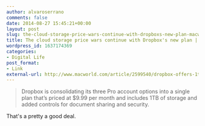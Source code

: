 ```yaml
---
author: alvaroserrano
comments: false
date: 2014-08-27 15:45:21+00:00
layout: post
slug: the-cloud-storage-price-wars-continue-with-dropboxs-new-plan-macworld
title: The cloud storage price wars continue with Dropbox's new plan | Macworld
wordpress_id: 1637174369
categories:
- Digital Life
post_format:
- Link
external-url: http://www.macworld.com/article/2599540/dropbox-offers-1tb-pro-plan-for-999.html
---
```


<blockquote>Dropbox is consolidating its three Pro account options into a single plan that’s priced at $9.99 per month and includes 1TB of storage and added controls for document sharing and security.</blockquote>

That's a pretty a good deal.
